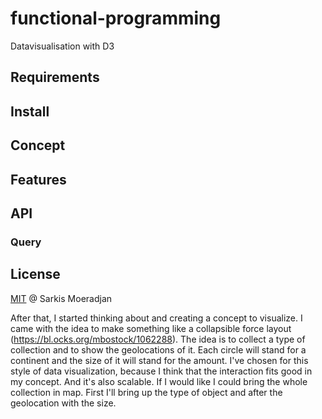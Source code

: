 # functional-programming
Datavisualisation with D3

## Requirements

## Install

## Concept

## Features

## API

### Query

## License
<a href="https://github.com/sarkis1997/functional-programming/blob/master/LICENSE">MIT</a> @ Sarkis Moeradjan

After that, I started thinking about and creating a concept to visualize. I came with the idea to make something like a collapsible force layout (https://bl.ocks.org/mbostock/1062288). The idea is to collect a type of collection and to show the geolocations of it. Each circle will stand for a continent and the size of it will stand for the amount. I've chosen for this style of data visualization, because I think that the interaction fits good in my concept. And it's also scalable. If I would like I could bring the whole collection in map. First I'll bring up the type of object and after the geolocation with the size.

